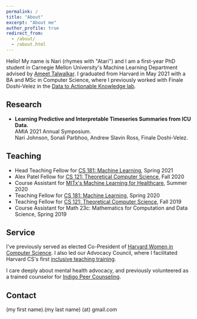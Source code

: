 ```yaml
---
permalink: /
title: "About"
excerpt: "About me"
author_profile: true
redirect_from: 
  - /about/
  - /about.html
---
```


Hello! My name is Nari (rhymes with "Atari") and I am a first-year PhD student in Carnegie Mellon University's Machine Learning Department advised by [Ameet Talwalkar](https://www.cs.cmu.edu/~atalwalk/).  I graduated from Harvard in May 2021 with a BA and MSc in Computer Science, where I previously worked with Finale Doshi-Velez in the [Data to Actionable Knowledge lab](https://dtak.github.io/).<br/> 

Research
------
* **Learning Predictive and Interpretable Timeseries Summaries from ICU Data.**<br/>
AMIA 2021 Annual Symposium.<br/>
Nari Johnson, Sonali Parbhoo, Andrew Slavin Ross, Finale Doshi-Velez.<br/>


Teaching
------
* Head Teaching Fellow for [CS 181: Machine Learning](https://harvard-ml-courses.github.io/cs181-web/), Spring 2021
* Alex Patel Fellow for [CS 121: Theoretical Computer Science](http://people.seas.harvard.edu/~madhusudan/courses/Fall2020/), Fall 2020
* Course Assistant for [MITx's Machine Learning for Healthcare](https://www.edx.org/course/machine-learning-for-healthcare), Summer 2020
* Teaching Fellow for [CS 181: Machine Learning](https://harvard-ml-courses.github.io/cs181-web-2020/), Spring 2020
* Teaching Fellow for [CS 121: Theoretical Computer Science](https://cs121.boazbarak.org/), Fall 2019
* Course Assistant for Math 23c: Mathematics for Computation and Data Science, Spring 2019

Service
------

I've previously served as elected Co-President of [Harvard Women in Computer Science](https://www.harvardwics.com/).  I also led our Advocacy Council, where I facilitated Harvard CS's first [inclusive teaching training](https://www.thecrimson.com/article/2020/10/7/cs-tf-training/).

I care deeply about mental health advocacy, and previously volunteered as a trained counselor for [Indigo Peer Counseling](https://www.thecrimson.com/article/2016/2/17/Indigo-peer-counseling/).

Contact
------
(my first name).(my last name) (at) gmail.com
